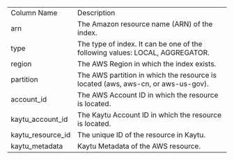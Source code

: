 <table>
	<tr><td>Column Name</td><td>Description</td></tr>
	<tr><td>arn</td><td>The Amazon resource name (ARN) of the index.</td></tr>
	<tr><td>type</td><td>The type of index. It can be one of the following values: LOCAL, AGGREGATOR.</td></tr>
	<tr><td>region</td><td>The AWS Region in which the index exists.</td></tr>
	<tr><td>partition</td><td>The AWS partition in which the resource is located (aws, aws-cn, or aws-us-gov).</td></tr>
	<tr><td>account_id</td><td>The AWS Account ID in which the resource is located.</td></tr>
	<tr><td>kaytu_account_id</td><td>The Kaytu Account ID in which the resource is located.</td></tr>
	<tr><td>kaytu_resource_id</td><td>The unique ID of the resource in Kaytu.</td></tr>
	<tr><td>kaytu_metadata</td><td>Kaytu Metadata of the AWS resource.</td></tr>
</table>